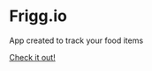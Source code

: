# Frigg.io

App created to track your food items

[Check it out!](https://www.juliusz.muskala.eu/frigg-oo/)
